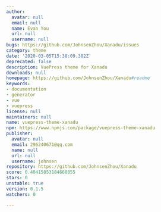 ```yaml
---
author:
  avatar: null
  email: null
  name: Evan You
  url: null
  username: null
bugs: https://github.com/JohnsenZhou/Xanadu/issues
category: theme
date: '2020-03-05T15:38:09.302Z'
deprecated: false
description: VuePress theme for Xanadu
downloads: null
homepage: https://github.com/JohnsenZhou/Xanadu#readme
keywords:
- documentation
- generator
- vue
- vuepress
license: null
maintainers: null
name: vuepress-theme-xanadu
npm: https://www.npmjs.com/package/vuepress-theme-xanadu
publisher:
  avatar: null
  email: 296240671@qq.com
  name: null
  url: null
  username: johnsen
repository: https://github.com/JohnsenZhou/Xanadu
score: 0.40415853184660855
stars: 0
unstable: true
version: 0.1.5
watchers: 0

---
```


